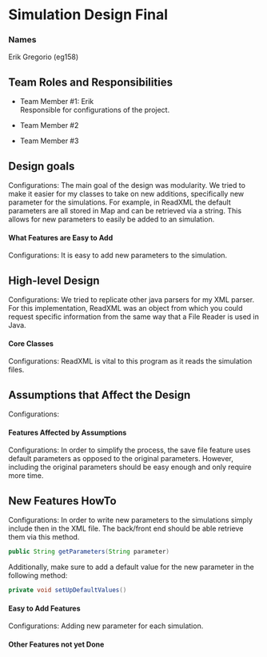 # Simulation Design Final
### Names
Erik Gregorio (eg158)

## Team Roles and Responsibilities

 * Team Member #1: Erik \
 Responsible for configurations of the project.

 * Team Member #2

 * Team Member #3


## Design goals
Configurations: The main goal of the design was modularity. We tried to make it easier for my classes
to take on new additions, specifically new parameter for the simulations. For example, in ReadXML 
the default parameters are all stored in Map and can be retrieved via a string. This allows for new
parameters to easily be added to an simulation.

#### What Features are Easy to Add
Configurations: It is easy to add new parameters to the simulation.

## High-level Design
Configurations: We tried to replicate other java parsers for my XML parser. For this implementation,
ReadXML was an object from which you could request specific information from the same way that a 
File Reader is used in Java.

#### Core Classes
Configurations: ReadXML is vital to this program as it reads the simulation files.

## Assumptions that Affect the Design
Configurations: 
#### Features Affected by Assumptions
Configurations: In order to simplify the process, the save file feature uses default parameters as 
opposed to the original parameters. However, including the original parameters should be easy enough 
and only require more time.

## New Features HowTo
Configurations: In order to write new parameters to the simulations simply include then in the XML
file. The back/front end should be able retrieve them via this method. 
``` java
public String getParameters(String parameter)
```
Additionally, make sure to add a default value for the new parameter in the following method: 
``` java
private void setUpDefaultValues()
```

#### Easy to Add Features
Configurations: Adding new parameter for each simulation.

#### Other Features not yet Done

